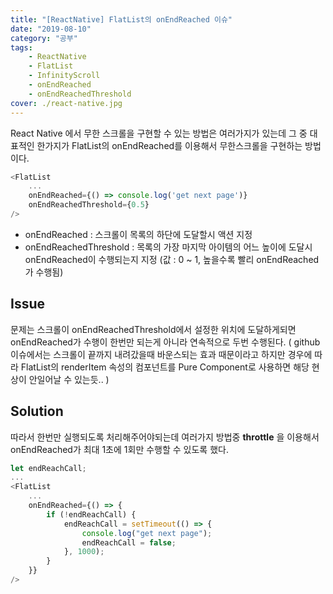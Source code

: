 ```yaml
---
title: "[ReactNative] FlatList의 onEndReached 이슈"
date: "2019-08-10"
category: "공부"
tags:
    - ReactNative
    - FlatList
    - InfinityScroll
    - onEndReached
    - onEndReachedThreshold
cover: ./react-native.jpg
---
```


React Native 에서 무한 스크롤을 구현할 수 있는 방법은 여러가지가 있는데 그 중 대표적인 한가지가 FlatList의 onEndReached를 이용해서 무한스크롤을 구현하는 방법이다.

```js
<FlatList
    ...
    onEndReached={() => console.log('get next page')}
    onEndReachedThreshold={0.5}
/>
```

-   onEndReached : 스크롤이 목록의 하단에 도달할시 액션 지정
-   onEndReachedThreshold : 목록의 가장 마지막 아이템의 어느 높이에 도달시 onEndReached이 수행되는지 지정 (값 : 0 ~ 1, 높을수록 빨리 onEndReached가 수행됨)


## Issue

문제는 스크롤이 onEndReachedThreshold에서 설정한 위치에 도달하게되면 onEndReached가 수행이 한번만 되는게 아니라 연속적으로 두번 수행된다.
( github 이슈에서는 스크롤이 끝까지 내려갔을때 바운스되는 효과 때문이라고 하지만 경우에 따라 FlatList의 renderItem 속성의 컴포넌트를 Pure Component로 사용하면 해당 현상이 안일어날 수 있는듯.. )

## Solution

따라서 한번만 실행되도록 처리해주어야되는데 여러가지 방법중 **throttle** 을 이용해서 onEndReached가 최대 1초에 1회만 수행할 수 있도록 했다.

```js
let endReachCall;
...
<FlatList
    ...
    onEndReached={() => {
        if (!endReachCall) {
            endReachCall = setTimeout(() => {
                console.log("get next page");
                endReachCall = false;
            }, 1000);
        }
    }}
/>
```
